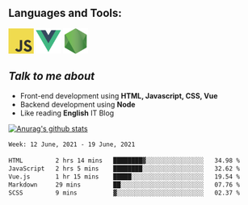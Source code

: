 ## **Languages and Tools:**      
<code><img height="50" src="https://raw.githubusercontent.com/github/explore/80688e429a7d4ef2fca1e82350fe8e3517d3494d/topics/javascript/javascript.png"></code>
<code><img height="50"  src="https://raw.githubusercontent.com/github/explore/80688e429a7d4ef2fca1e82350fe8e3517d3494d/topics/vue/vue.png"></code>
<code><img height="50"  src="https://raw.githubusercontent.com/github/explore/80688e429a7d4ef2fca1e82350fe8e3517d3494d/topics/nodejs/nodejs.png"></code>

## *Talk to me about*
- Front-end development using **HTML, Javascript, CSS, Vue**
- Backend development using **Node**
- Like reading **English** IT Blog    

[![Anurag's github stats](https://github-readme-stats.vercel.app/api?username=qdi5)](https://github.com/anuraghazra/github-readme-stats)    

<!--START_SECTION:waka-->
```text
Week: 12 June, 2021 - 19 June, 2021

HTML         2 hrs 14 mins   ████████▓░░░░░░░░░░░░░░░░   34.98 % 
JavaScript   2 hrs 5 mins    ████████░░░░░░░░░░░░░░░░░   32.62 % 
Vue.js       1 hr 15 mins    █████░░░░░░░░░░░░░░░░░░░░   19.54 % 
Markdown     29 mins         ██░░░░░░░░░░░░░░░░░░░░░░░   07.76 % 
SCSS         9 mins          ▓░░░░░░░░░░░░░░░░░░░░░░░░   02.37 % 
```
<!--END_SECTION:waka-->
